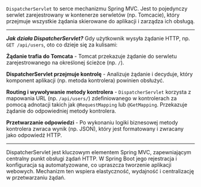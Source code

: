 `DispatcherServlet` to serce mechanizmu Spring MVC. Jest to pojedynczy serwlet zarejestrowany w kontenerze serwletów (np. Tomcacie), który przejmuje wszystkie żądania skierowane do aplikacji i zarządza ich obsługą.

---
***Jak działa DispatcherServlet?***
Gdy użytkownik wysyła żądanie HTTP, np. `GET /api/users`, oto co dzieje się za kulisami:

**Żądanie trafia do Tomcata** - Tomcat przekazuje żądanie do serwletu zarejestrowanego na określonej ścieżce (np. `/`).

**DispatcherServlet przejmuje kontrolę** - Analizuje żądanie i decyduje, który komponent aplikacji (np. metoda kontrolera) powinien obsłużyć.

**Routing i wywoływanie metody kontrolera** - `DispatcherServlet` korzysta z mapowania URL (np. `/api/users/`) zdefiniowanego w kontrolerach za pomocą adnotacji takich jak `@RequestMapping` lub `@GetMapping`. Przekazuje żądanie do odpowiedniej metody kontrolera.

**Przetwarzanie odpowiedzi** - Po wykonaniu logiki biznesowej metody kontrolera zwraca wynik (np. JSON), który jest formatowany i zwracany jako odpowiedź HTTP.

---
DispatcherServlet jest kluczowym elementem Spring MVC, zapewniającym centralny punkt obsługi żądań HTTP. W Spring Boot jego rejestracja i konfiguracja są automatyzowane, co upraszcza tworzenie aplikacji webowych. Mechanizm ten wspiera elastyczność, wydajność i centralizację w przetwarzaniu żądań.

